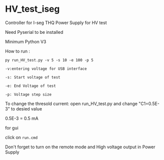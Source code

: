 # HV_test_iseg
Controller for I-seg THQ Power Supply for HV test

Need Pyserial to be installed 

Minimum Python V3 

How to run : 
```
py run_HV_test.py -v 5 -s 10 -e 100 -p 5

-v:entering voltage for USB interface

-s: Start voltage of test

-e: End Voltage of test

-p: Voltage step size

```


To change the thresold current:  open run_HV_test.py and change "C1=0.5E-3" to desied value

0.5E-3 = 0.5 mA 

for gui

click on `run.cmd`

Don't forget to turn on the remote mode and High voltage output in Power Supply
